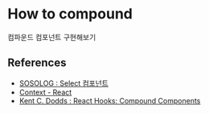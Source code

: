 # How to compound

컴파운드 컴포넌트 구현해보기

## References

- [SOSOLOG : Select 컴포넌트](https://so-so.dev/react/make-select/)
- [Context - React](https://ko.reactjs.org/docs/context.html#gatsby-focus-wrapper)
- [Kent C. Dodds : React Hooks: Compound Components](https://kentcdodds.com/blog/compound-components-with-react-hooks)
